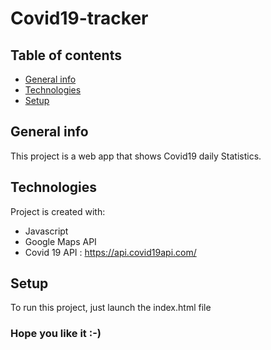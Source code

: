 # Covid19-tracker

## Table of contents
* [General info](#general-info)
* [Technologies](#technologies)
* [Setup](#setup)

## General info
This project is a web app that shows Covid19 daily Statistics.
	
## Technologies
Project is created with:
* Javascript
* Google Maps API
* Covid 19 API : https://api.covid19api.com/

	
## Setup
To run this project, just launch the index.html file

### Hope you like it :-)
